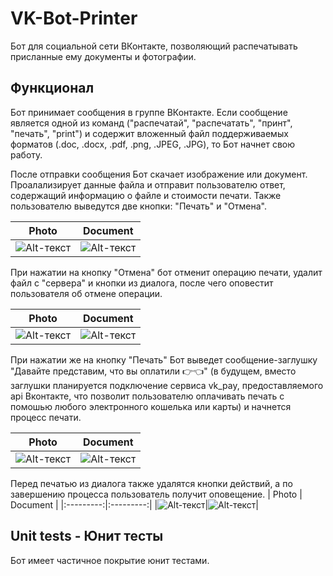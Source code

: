 # VK-Bot-Printer
Бот для социальной сети ВКонтакте, позволяющий распечатывать присланные ему документы и фотографии.

## Функционал

Бот принимает сообщения в группе ВКонтакте. 
Если сообщение является одной из команд ("распечатай", "распечатать", "принт", "печать", "print") 
и содержит вложенный файл поддерживаемых форматов (.doc, .docx, .pdf, .png, .JPEG, .JPG), то Бот начнет свою работу.

После отправки сообщения Бот скачает изображение или документ. Проалализирует данные файла и отправит пользователю ответ, содержащий информацию о файле и стоимости печати. Также пользователю выведутся две кнопки: "Печать" и "Отмена".

| Photo | Document |
|:---------:|:---------:|
|![Alt-текст](https://sun9-85.userapi.com/impf/YkrnnXcPF7jCDAQgoc0TLYPlpPI2Iyj4eBBBuQ/qh4cJsfcfj4.jpg?size=720x1600&quality=96&sign=854fda3036382dc21eae54d2cd669dec&type=album)|![Alt-текст](https://sun9-80.userapi.com/impf/4KjvHfQ1xKMsu_wJHaEBrO9UThR93CxHlI1Qyw/N1hgZFwB4J8.jpg?size=720x1600&quality=96&sign=9e5ad19d8113c76f7eece5ad176bb566&type=album)|

При нажатии на кнопку "Отмена" бот отменит операцию печати, удалит файл с "сервера" и кнопки из диалога, после чего оповестит пользователя об отмене операции.

| Photo | Document |
|:---------:|:---------:|
|![Alt-текст](https://sun9-77.userapi.com/impf/tXhFy47ZaVxSP90h6JrdLqSTDxb9t56CJLATyw/PKpSl5hTw44.jpg?size=720x1600&quality=96&sign=39b5e27dd67af1936a1db22150ce61c4&type=album)|![Alt-текст](https://sun9-56.userapi.com/impf/aanntEKwvZ_55MlSAhAu3tVfwHDB9UaDMtAXug/5hLvJyq8oL8.jpg?size=720x1600&quality=96&sign=5cba6c53c9a529c5021a1ebbeea3a76d&type=album)|

При нажатии же на кнопку "Печать" Бот выведет сообщение-заглушку "Давайте представим, что вы оплатили :point_right::point_left:" (в будущем, вместо заглушки планируется подключение сервиса vk_pay, предоставляемого api Вконтакте, что позволит пользователю оплачивать печать с помошью любого электронного кошелька или карты) и начнется процесс печати.

| Photo | Document |
|:---------:|:---------:|
|![Alt-текст](https://sun9-87.userapi.com/impf/ATuZtUwki-DP3d5GnDOtQqsK6KYPw7lLo0RXdw/Y4ybxKs4uUU.jpg?size=720x1600&quality=96&sign=fcefd2ca51b486c3b137fdc45729b70e&type=album)|![Alt-текст](https://sun9-20.userapi.com/impf/ASL0Fh849IEkuxdYTc_5WzBFX-2RR0v12NjXAg/GdYCAO06Vv8.jpg?size=720x1600&quality=96&sign=83a35c1ef814e2e0021065e058ddf64f&type=album)|

Перед печатью из диалога также удалятся кнопки действий, а по завершению процесса пользователь получит оповещение.
| Photo | Document |
|:---------:|:---------:|
|![Alt-текст](https://sun9-51.userapi.com/impf/doitF71Mww8Anb7UVpPkyd2Ph401Up_aNqV-Dg/0K81nFFzM4I.jpg?size=720x1600&quality=96&sign=cc726581a8b5bb99a026bfcbe2d4aaf6&type=album)|![Alt-текст](https://sun9-85.userapi.com/impf/TDg_RPh47QypYjDvZANcr_jlQwexLhk1A1qO8g/4BO6WmdaP5s.jpg?size=720x1600&quality=96&sign=000bb5ea10326bdf8d7b157f711f2c7d&type=album)|

## Unit tests - Юнит тесты
Бот имеет частичное покрытие юнит тестами.

